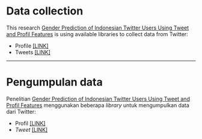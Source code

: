 # Data collection
This research <a href="https://jiki.cs.ui.ac.id/index.php/jiki/article/view/1079">Gender Prediction of Indonesian Twitter Users Using Tweet and Profil Features</a> is using available libraries to collect data from Twitter:

- Profile [[LINK]](https://github.com/tweepy/tweepy)
- Tweets [[LINK]](https://github.com/twintproject/twint)
    
---

# Pengumpulan data
Penelitian <a href="https://jiki.cs.ui.ac.id/index.php/jiki/article/view/1079">Gender Prediction of Indonesian Twitter Users Using Tweet and Profil Features</a> menggunakan beberapa *library* untuk mengumpulkan data dari Twitter:

- Profil [[LINK]](https://github.com/tweepy/tweepy)
- *Tweet* [[LINK]](https://github.com/twintproject/twint)
